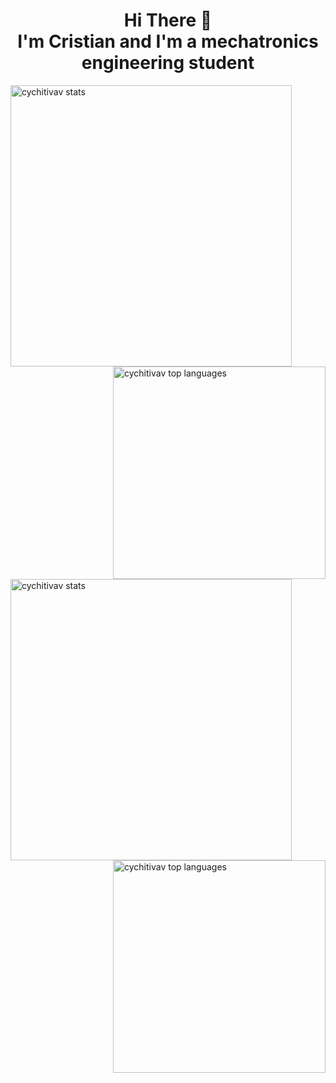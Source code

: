 <h1 align="center">
   Hi There 👋 <br> 
   I'm Cristian and I'm a mechatronics engineering student
</h1>

<a href="#gh-dark-mode-only">
   <img align="left" src="https://github-readme-stats.vercel.app/api?username=cychitivav&show_icons=true&theme=github_dark" alt="cychitivav stats" width="450px"/>
   <img align="right" src="https://github-readme-stats.vercel.app/api/top-langs/?username=cychitivav&layout=compact&theme=github_dark&hide=jinja,Cmake" alt="cychitivav top languages" width="340px"/>
</a>
<a href="#gh-light-mode-only">
   <img align="left" src="https://github-readme-stats.vercel.app/api?username=cychitivav&show_icons=true" alt="cychitivav stats" width="450px"/>
   <img align="right" src="https://github-readme-stats.vercel.app/api/top-langs/?username=cychitivav&layout=compact&hide=jinja,CMake" alt="cychitivav top languages" width="340px"/>
</a>

<!--
**cychitivav/cychitivav** is a ✨ _special_ ✨ repository because its `README.md` (this file) appears on your GitHub profile.

Here are some ideas to get you started:
- 🔭 I’m currently working on design of control algorithm for a Stewart-Gough platform
- 🌱 I’m currently learning computer vision

<!--
- 👯 I’m looking to collaborate on ...
- 🤔 I’m looking for help with ...
- 💬 Ask me about ...
- 📫 How to reach me: ...
- 😄 Pronouns: ...
- ⚡ Fun fact: ...
-->
